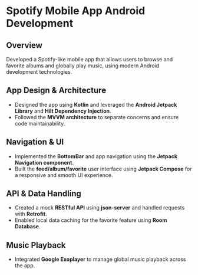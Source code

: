 # Spotify Mobile App Android Development

## Overview
Developed a Spotify-like mobile app that allows users to browse and favorite albums and globally play music, using modern Android development technologies.

## App Design & Architecture
- Designed the app using **Kotlin** and leveraged the **Android Jetpack Library** and **Hilt Dependency Injection**.
- Followed the **MVVM architecture** to separate concerns and ensure code maintainability.

## Navigation & UI
- Implemented the **BottomBar** and app navigation using the **Jetpack Navigation component**.
- Built the **feed/album/favorite** user interface using **Jetpack Compose** for a responsive and smooth UI experience.

## API & Data Handling
- Created a mock **RESTful API** using **json-server** and handled requests with **Retrofit**.
- Enabled local data caching for the favorite feature using **Room Database**.

## Music Playback
- Integrated **Google Exoplayer** to manage global music playback across the app.
